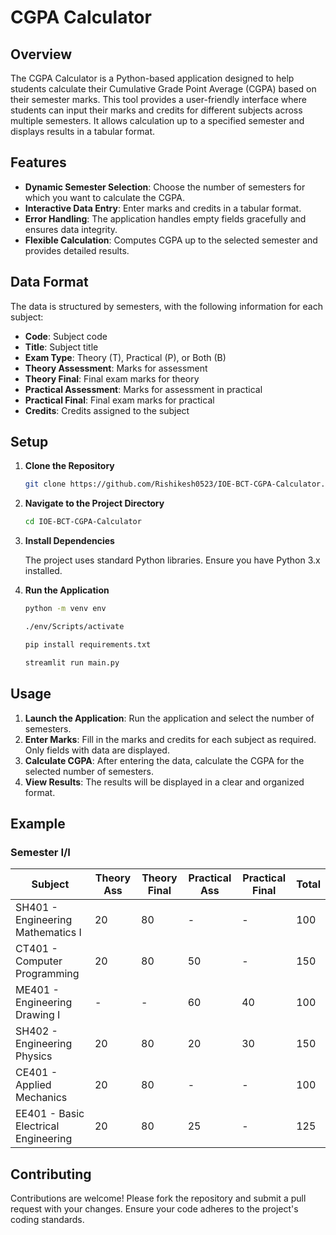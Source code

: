 # CGPA Calculator

## Overview

The CGPA Calculator is a Python-based application designed to help students calculate their Cumulative Grade Point Average (CGPA) based on their semester marks. This tool provides a user-friendly interface where students can input their marks and credits for different subjects across multiple semesters. It allows calculation up to a specified semester and displays results in a tabular format.

## Features

- **Dynamic Semester Selection**: Choose the number of semesters for which you want to calculate the CGPA.
- **Interactive Data Entry**: Enter marks and credits in a tabular format.
- **Error Handling**: The application handles empty fields gracefully and ensures data integrity.
- **Flexible Calculation**: Computes CGPA up to the selected semester and provides detailed results.

## Data Format

The data is structured by semesters, with the following information for each subject:

- **Code**: Subject code
- **Title**: Subject title
- **Exam Type**: Theory (T), Practical (P), or Both (B)
- **Theory Assessment**: Marks for assessment
- **Theory Final**: Final exam marks for theory
- **Practical Assessment**: Marks for assessment in practical
- **Practical Final**: Final exam marks for practical
- **Credits**: Credits assigned to the subject

## Setup

1. **Clone the Repository**

   ```bash
   git clone https://github.com/Rishikesh0523/IOE-BCT-CGPA-Calculator.git
   ```

2. **Navigate to the Project Directory**

   ```bash
   cd IOE-BCT-CGPA-Calculator
   ```

3. **Install Dependencies**

   The project uses standard Python libraries. Ensure you have Python 3.x installed.

4. **Run the Application**

   ```bash
   python -m venv env

   ./env/Scripts/activate

   pip install requirements.txt

   streamlit run main.py
   ```

## Usage

1. **Launch the Application**: Run the application and select the number of semesters.
2. **Enter Marks**: Fill in the marks and credits for each subject as required. Only fields with data are displayed.
3. **Calculate CGPA**: After entering the data, calculate the CGPA for the selected number of semesters.
4. **View Results**: The results will be displayed in a clear and organized format.

## Example

### Semester I/I

| Subject                          | Theory Ass | Theory Final | Practical Ass | Practical Final | Total |
|----------------------------------|------------|--------------|---------------|-----------------|-------|
| SH401 - Engineering Mathematics I | 20         | 80           | -             | -               | 100   |
| CT401 - Computer Programming      | 20         | 80           | 50            | -               | 150   |
| ME401 - Engineering Drawing I     | -          | -            | 60            | 40              | 100   |
| SH402 - Engineering Physics       | 20         | 80           | 20            | 30              | 150   |
| CE401 - Applied Mechanics         | 20         | 80           | -             | -               | 100   |
| EE401 - Basic Electrical Engineering | 20       | 80           | 25            | -               | 125   |

## Contributing

Contributions are welcome! Please fork the repository and submit a pull request with your changes. Ensure your code adheres to the project's coding standards.
